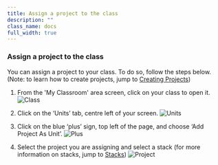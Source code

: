 ```yaml
---
title: Assign a project to the class
description: ""
class_name: docs
full_width: true
---
```


### Assign a project to the class
You can assign a project to your class. To do so, follow the steps below. (Note: to learn how to create projects, jump to [Creating Projects](/docs/project/creating))

1. From the 'My Classroom' area screen, click on your class to open it. 
![Class](/img/docs/ManageClasses/Year10Class.png)

1. Click on the ‘Units’ tab, centre left of your screen.
![Units](/img/docs/ManageClasses/UnitsTab.png)

1. Click on the blue ‘plus’ sign, top left of the page, and choose ‘Add Project As Unit’.
![Plus](/img/docs/ManageClasses/BluePlus.png)

1. Select the project you are assigning and select a stack (for more information on stacks, jump to [Stacks](/docs/project/stacks))
![Project](/img/docs/ManageClasses/AssignProjectToClass/SelectProject.png)
